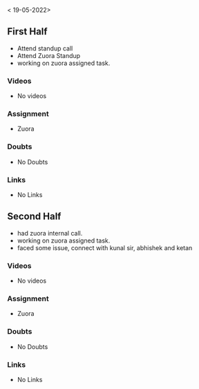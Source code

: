 < 19-05-2022>

## First Half
- Attend standup call
- Attend Zuora Standup
- working on zuora assigned task.

### Videos
- No videos

### Assignment 
- Zuora

### Doubts
- No Doubts

### Links
- No Links

## Second Half
- had zuora internal call.
- working on zuora assigned task.
- faced some issue, connect with kunal sir, abhishek and ketan

### Videos
- No videos

### Assignment 
- Zuora

### Doubts
- No Doubts

### Links
- No Links
